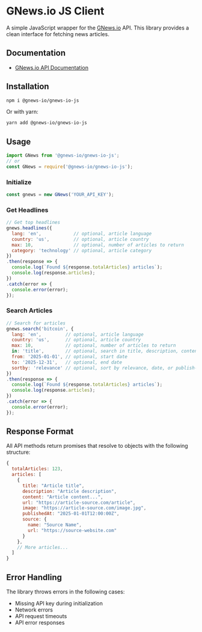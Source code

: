 # GNews.io JS Client

A simple JavaScript wrapper for the [GNews.io](https://gnews.io) API. This library provides a clean interface for fetching news articles.

## Documentation

- [GNews.io API Documentation](https://gnews.io/docs/v4#introduction)

## Installation

```bash
npm i @gnews-io/gnews-io-js
```

Or with yarn:

```bash
yarn add @gnews-io/gnews-io-js
```

## Usage

```javascript
import GNews from '@gnews-io/gnews-io-js';
// or
const GNews = require('@gnews-io/gnews-io-js');
```

### Initialize

```javascript
const gnews = new GNews('YOUR_API_KEY');
```

### Get Headlines

```javascript
// Get top headlines
gnews.headlines({
  lang: 'en',            // optional, article language
  country: 'us',         // optional, article country
  max: 10,               // optional, number of articles to return
  category: 'technology' // optional, article category
})
.then(response => {
  console.log(`Found ${response.totalArticles} articles`);
  console.log(response.articles);
})
.catch(error => {
  console.error(error);
});
```

### Search Articles

```javascript
// Search for articles
gnews.search('bitcoin', {
  lang: 'en',         // optional, article language
  country: 'us',      // optional, article country
  max: 10,            // optional, number of articles to return
  in: 'title',        // optional, search in title, description, content
  from: '2025-01-01', // optional, start date
  to: '2025-12-31',   // optional, end date
  sortby: 'relevance' // optional, sort by relevance, date, or publish-time
})
.then(response => {
  console.log(`Found ${response.totalArticles} articles`);
  console.log(response.articles);
})
.catch(error => {
  console.error(error);
});
```

## Response Format

All API methods return promises that resolve to objects with the following structure:

```javascript
{
  totalArticles: 123,
  articles: [
    {
      title: "Article title",
      description: "Article description",
      content: "Article content...",
      url: "https://article-source.com/article",
      image: "https://article-source.com/image.jpg",
      publishedAt: "2025-01-01T12:00:00Z",
      source: {
        name: "Source Name",
        url: "https://source-website.com"
      }
    },
    // More articles...
  ]
}
```

## Error Handling

The library throws errors in the following cases:
- Missing API key during initialization
- Network errors
- API request timeouts
- API error responses
